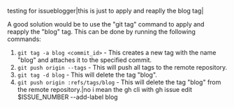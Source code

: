 testing for issueblogger|this is just to apply and reaplly the blog tag|

A good solution would be to use the "git tag" command to apply and reapply the "blog" tag. This can be done by running the following commands:

1. `git tag -a blog <commit_id>` - This creates a new tag with the name "blog" and attaches it to the specified commit.
2. `git push origin --tags` - This will push all tags to the remote repository.
3. `git tag -d blog` - This will delete the tag "blog".
4. `git push origin :refs/tags/blog` - This will delete the tag "blog" from the remote repository.|no i mean the gh cli with gh issue edit $ISSUE_NUMBER --add-label blog